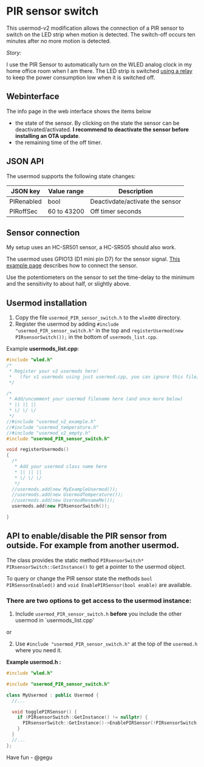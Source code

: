# PIR sensor switch

This usermod-v2 modification allows the connection of a PIR sensor to switch on the LED strip when motion is detected. The switch-off occurs ten minutes after no more motion is detected.

_Story:_

I use the PIR Sensor to automatically turn on the WLED analog clock in my home office room when I am there.
The LED strip is switched [using a relay](https://github.com/Aircoookie/WLED/wiki/Control-a-relay-with-WLED) to keep the power consumption low when it is switched off.

## Webinterface

The info page in the web interface shows the items below

- the state of the sensor. By clicking on the state the sensor can be deactivated/activated. 
**I recommend to deactivate the sensor before installing an OTA update**.
- the remaining time of the off timer. 

## JSON API

The usermod supports  the following state changes:

| JSON key   | Value range | Description                     |
|------------|-------------|---------------------------------|
| PIRenabled | bool        | Deactivdate/activate the sensor |
| PIRoffSec  | 60 to 43200 | Off timer seconds               |

## Sensor connection

My setup uses an HC-SR501 sensor, a HC-SR505 should also work.

The usermod uses GPIO13 (D1 mini pin D7) for the sensor signal. 
[This example page](http://www.esp8266learning.com/wemos-mini-pir-sensor-example.php) describes how to connect the sensor.

Use the potentiometers on the sensor to set the time-delay to the minimum and the sensitivity to about half, or slightly above.

## Usermod installation

1. Copy the file `usermod_PIR_sensor_switch.h` to the `wled00` directory.
2. Register the usermod by adding `#include "usermod_PIR_sensor_switch.h"` in the top and `registerUsermod(new PIRsensorSwitch());` in the bottom of `usermods_list.cpp`.

Example **usermods_list.cpp**:

```cpp
#include "wled.h"
/*
 * Register your v2 usermods here!
 *   (for v1 usermods using just usermod.cpp, you can ignore this file)
 */

/*
 * Add/uncomment your usermod filename here (and once more below)
 * || || ||
 * \/ \/ \/
 */
//#include "usermod_v2_example.h"
//#include "usermod_temperature.h"
//#include "usermod_v2_empty.h"
#include "usermod_PIR_sensor_switch.h"

void registerUsermods()
{
  /*
   * Add your usermod class name here
   * || || ||
   * \/ \/ \/
   */
  //usermods.add(new MyExampleUsermod());
  //usermods.add(new UsermodTemperature());
  //usermods.add(new UsermodRenameMe());
  usermods.add(new PIRsensorSwitch());

}
```

## API to enable/disable the PIR sensor from outside. For example from another usermod.

The class provides the static method `PIRsensorSwitch* PIRsensorSwitch::GetInstance()` to get a pointer to the usermod object.

To query or change the PIR sensor state the methods `bool PIRSensorEnabled()` and `void EnablePIRSensor(bool enable)` are available. 

### There are two options to get access to the usermod instance:

1. Include `usermod_PIR_sensor_switch.h` **before** you include the other usermod in `usermods_list.cpp'

or

2. Use `#include "usermod_PIR_sensor_switch.h"` at the top of the `usermod.h` where you need it.

**Example usermod.h :**
```cpp
#include "wled.h"

#include "usermod_PIR_sensor_switch.h"

class MyUsermod : public Usermod {
  //...

  void togglePIRSensor() {
    if (PIRsensorSwitch::GetInstance() != nullptr) {
      PIRsensorSwitch::GetInstance()->EnablePIRSensor(!PIRsensorSwitch::GetInstance()->PIRSensorEnabled());
    }
  }
  //...
};
```

Have fun - @gegu
